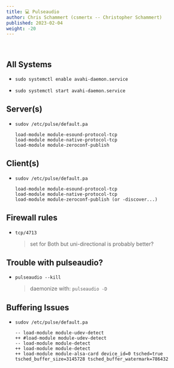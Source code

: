 ```yaml
---
title: 💻 Pulseaudio
author: Chris Schammert (csmertx -- Christopher Schammert)
published: 2023-02-04
weight: -20
---
```


<br />

## All Systems

- ```sudo systemctl enable avahi-daemon.service```

- ```sudo systemctl start avahi-daemon.service```

## Server(s)

- ```sudov /etc/pulse/default.pa```

    ```
    load-module module-esound-protocol-tcp
    load-module module-native-protocol-tcp
    load-module module-zeroconf-publish
    ```

## Client(s)

- ```sudov /etc/pulse/default.pa```

    ```
    load-module module-esound-protocol-tcp
    load-module module-native-protocol-tcp
    load-module module-zeroconf-publish (or -discover...)
    ```

## Firewall rules

- ```tcp/4713```

    > set for Both but uni-directional is probably better?

## Trouble with pulseaudio?

- ```pulseaudio --kill```

    > daemonize with: ```pulseaudio -D```

## Buffering Issues

- ```sudov /etc/pulse/default.pa```

    ```
    -- load-module module-udev-detect
    ++ #load-module module-udev-detect
    -- load-module module-detect
    ++ load-module module-detect
    ++ load-module module-alsa-card device_id=0 tsched=true tsched_buffer_size=3145728 tsched_buffer_watermark=786432
    ```